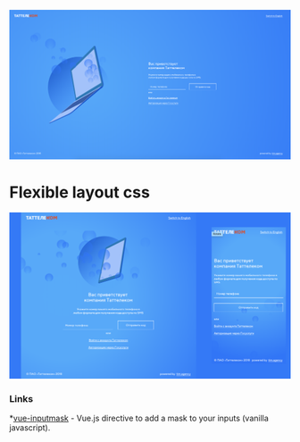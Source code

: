 ![](assets/main.png)

# Flexible layout css
![](assets/tablet.png)
### Links
*[vue-inputmask](https://github.com/scleriot/vue-inputmask) - Vue.js directive to add a mask to your inputs (vanilla javascript).
